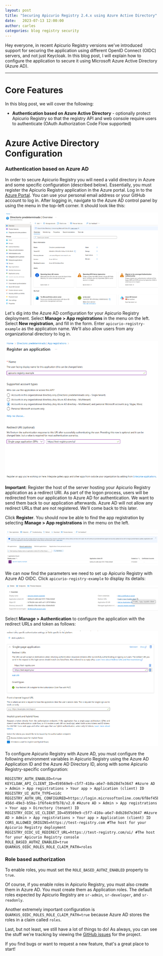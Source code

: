 ```yaml
---
layout: post
title: "Securing Apicurio Registry 2.4.x using Azure Active Directory"
date:   2023-07-13 12:00:00
author: carles
categories: blog registry security
---
```


Hey everyone, in recent Apicurio Registry versions we've introduced support for securing the application using different OpenID Connect (OIDC) servers, and not just Keycloak. In this blog post, I will explain how to configure the application to secure it using Microsoft Azure Active Directory (Azure AD).

---

Core Features
===
In this blog post, we will cover the following:

* **Authentication based on Azure Active Directory** - optionally protect Apicurio Registry so that the registry API and web console require users to authenticate (OAuth Authorization Code Flow supported)


Azure Active Directory Configuration
===

### Authentication based on Azure AD
In order to secure Apicurio Registry you will need a valid directory in Azure and some specific configuration (described below).
Essentially, you must register the Apicurio Registry application in the Azure portal. Log in to the [Azure Portal](https://portal.azure.com). You can use your personal email address or your GitHub account to log in.
After logging in, navigate to the Azure AD control panel by using the menu in the top-left corner. It should look like this:

![Azure AD Portal](/images/guides/azure-ad-portal.png)

Let's dig into the Azure AD configuration for your Apicurio Registry deployment. Select **Manage > App registrations** in the menu on the left. Select **New registration**, and fill in the form. Enter `apicurio-registry-example` as the application name. We'll also allow users from any organizational directory to log in.

![Azure AD App Registration](/images/guides/azure-ad-register-application.png)

**Important**: Register the host of the server hosting your Apicurio Registry application as a redirect URI. As part of the logon process, users will be redirected from our application to Azure AD for authentication. We want to send them back to our application afterwards. Azure AD will not allow any redirect URLs that are not registered. We'll come back to this later.

Click **Register**. You should now be able to find the app registration by selecting **Manage > App registrations** in the menu on the left.

![Azure AD App Registered](/images/guides/azure-ad-app-registered.png)

We can now find the parameters we need to set up Apicurio Registry with Azure AD OIDC. Click `apicurio-registry-example` to display its details:

![Azure AD App Details](/images/guides/azure-ad-app-details.png)

Select **Manage > Authentication** to configure the application with the redirect URLs and token as follows:

![Azure AD App Details](/images/guides/azure-ad-app-configuration.png)

To configure Apicurio Registry with Azure AD, you must configure the following environment variables in Apicurio Registry using the Azure AD Application ID and the Azure AD Directory ID, along with some Apicurio Registry-specific configuration:

```
REGISTRY_AUTH_ENABLED=true
KEYCLOAK_API_CLIENT_ID=459569e9-c5f7-410a-a6e7-8db28d7e3647 #Azure AD > Admin > App registrations > Your app > Application (client) ID
REGISTRY_UI_AUTH_TYPE=oidc
REGISTRY_AUTH_URL_CONFIGURED=https://login.microsoftonline.com/6f8ef45b-456d-49e3-b5ba-1f6fe4c0fb78/v2.0 #Azure AD > Admin > App registrations > Your app > Directory (tenant) ID
REGISTRY_OIDC_UI_CLIENT_ID=459569e9-c5f7-410a-a6e7-8db28d7e3647 #Azure AD > Admin > App registrations > Your app > Application (client) ID
CORS_ALLOWED_ORIGINS=https://test-registry.com #The host for your Apicurio Registry deployment
REGISTRY_OIDC_UI_REDIRECT_URL=https://test-registry.com/ui/ #The host for your Apicurio Registry console
ROLE_BASED_AUTHZ_ENABLED=true
QUARKUS_OIDC_ROLES_ROLE_CLAIM_PATH=roles
```

### Role based authorization

To enable roles, you must set the `ROLE_BASED_AUTHZ_ENABLED` property to `true`.

Of course, if you enable roles in Apicurio Registry, you must also create them in Azure AD.
You must create them as Application roles. The default roles expected by Apicurio Registry are `sr-admin`, `sr-developer`, and `sr-readonly`.

Another extremely important configuration is `QUARKUS_OIDC_ROLES_ROLE_CLAIM_PATH=true` because Azure AD stores the roles in a claim called `roles`.

Last, but not least, we still have a lot of things to do!  As always, you can see the
stuff we're tracking by viewing the [GitHub issues](https://github.com/Apicurio/apicurio-registry/issues) for the project.

If you find bugs or want to request a new feature, that's a great place to start!
